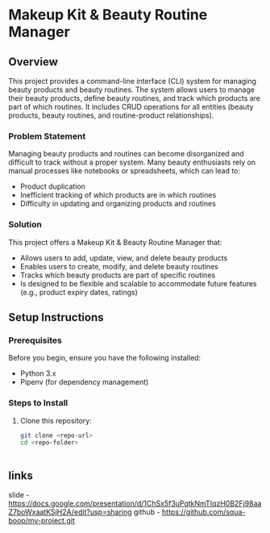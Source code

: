 # Makeup Kit & Beauty Routine Manager

## Overview

This project provides a command-line interface (CLI) system for managing beauty products and beauty routines. The system allows users to manage their beauty products, define beauty routines, and track which products are part of which routines. It includes CRUD operations for all entities (beauty products, beauty routines, and routine-product relationships).

### Problem Statement

Managing beauty products and routines can become disorganized and difficult to track without a proper system. Many beauty enthusiasts rely on manual processes like notebooks or spreadsheets, which can lead to:

- Product duplication
- Inefficient tracking of which products are in which routines
- Difficulty in updating and organizing products and routines

### Solution

This project offers a Makeup Kit & Beauty Routine Manager that:

- Allows users to add, update, view, and delete beauty products
- Enables users to create, modify, and delete beauty routines
- Tracks which beauty products are part of specific routines
- Is designed to be flexible and scalable to accommodate future features (e.g., product expiry dates, ratings)

## Setup Instructions

### Prerequisites

Before you begin, ensure you have the following installed:

- Python 3.x
- Pipenv (for dependency management)

### Steps to Install

1. Clone this repository:

   ```bash
   git clone <repo-url>
   cd <repo-folder>
 
 ## links
slide - https://docs.google.com/presentation/d/1ChSx5f3uPqtkNmTIqzH0B2Fj98aaZ7boWxaatKSjH2A/edit?usp=sharing
github - https://github.com/squa-boop/my-project.git

 


 

 


